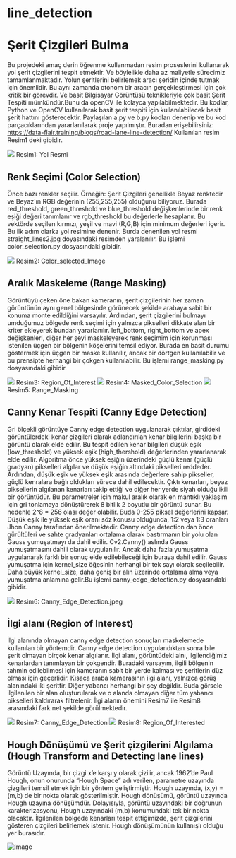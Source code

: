 # line_detection
# Şerit Çizgileri Bulma  
Bu projedeki amaç derin öğrenme kullanmadan resim proseslerini kullanarak yol şerit çizgilerini tespit etmektir. Ve böylelikle daha az maliyetle sürecimiz tamamlanmaktadır.
Yolun şeritlerini belirlemek aracı şeridin içinde tutmak için önemlidir. 
Bu aynı zamanda otonom bir aracın gerçekleştirmesi için çok kritik bir görevdir.
Ve basit Bilgisayar Görüntüsü teknikleriyle çok basit Şerit Tespiti mümkündür.Bunu da openCV ile kolayca yapılabilmektedir. 
Bu kodlar, Python ve OpenCV kullanılarak basit şerit tespiti için kullanılabilecek basit şerit hattını gösterecektir.
Paylaşılan a.py ve b.py kodları denenip ve bu kod parçacıklarından yararlanılarak proje yapılmıştır. 
Buradan erişebilirsiniz: https://data-flair.training/blogs/road-lane-line-detection/
Kullanılan resim Resim1 deki gibidir.

<img src="straight_lines2.jpg" width="auto">
           Resim1: Yol Resmi
           


## Renk Seçimi  (Color Selection)
Önce bazı renkler seçilir. Örneğin: Şerit Çizgileri genellikle Beyaz renktedir ve Beyaz'ın RGB değerinin (255,255,255) olduğunu biliyoruz. Burada red_threshold, green_threshold ve blue_threshold değişkenlerinde bir renk eşiği değeri tanımlanır ve rgb_threshold bu değerlerle hesaplanır. Bu vektörde seçilen kırmızı, yeşil ve mavi (R,G,B) için minimum değerleri içerir. Bu ilk adım olarka yol resimine denenir. Burda denenilen yol resmi straight_lines2.jpg doyasındaki resimden yaralanılır. Bu işlemi color_selection.py dosyasındaki gibidir.

<img src="color_selected.png" width="auto">
           Resim2: Color_selected_Image


## Aralık Maskeleme  (Range Masking)
Görüntüyü çeken öne bakan kameranın, şerit çizgilerinin her zaman görüntünün aynı genel bölgesinde görünecek şekilde arabaya sabit bir konuma monte edildiğini varsayılır. Ardından, şerit çizgilerini bulmayı umduğumuz bölgede renk seçimi için yalnızca pikselleri dikkate alan bir kriter ekleyerek bundan yararlanılır. left_bottom, right_bottom ve apex değişkenleri, diğer her şeyi maskeleyerek renk seçimim için korunması istenilen üçgen bir bölgenin köşelerini temsil ediyor. Burada en basit durumu göstermek için üçgen bir maske kullanılır, ancak bir dörtgen kullanılabilir ve bu prensipte herhangi bir çokgen kullanılabilir. Bu işlemi range_masking.py dosyasındaki gibidir.

<img src="RegionOf_Interest.jpeg" width="auto">
           Resim3: Region_Of_Interest


<img src="masked_color_selection.jpeg" width="auto">
           Resim4: Masked_Color_Selection


<img src="range_masking.jpeg" width="auto">
           Resim5: Range_Masking           





## Canny Kenar Tespiti (Canny Edge Detection)
Gri ölçekli görüntüye Canny edge detection uygulanarak çıktılar, girdideki görüntülerdeki kenar çizgileri olarak adlandırılan kenar bilgilerini başka bir görüntü olarak elde edilir. Bu tespit edilen kenar bilgileri düşük eşik (low_threshold) ve yüksek eşik (high_thershold) değerlerinden yararlanarak elde edilir. 
 Algoritma önce yüksek eşiğin üzerindeki güçlü kenar (güçlü gradyan) pikselleri algılar ve düşük eşiğin altındaki pikselleri reddeder. Ardından, düşük eşik ve yüksek eşik arasında değerlere sahip pikseller, güçlü kenralara bağlı oldukları sürece dahil edilecektir. Çıktı kenarları, beyaz piksellerin algılanan kenarları takip ettiği ve diğer her yerde siyah olduğu ikili bir görüntüdür.
Bu parametreler için makul aralık olarak en mantıklı yaklaşım için gri tonlamaya dönüştürerek 8 bitlik 2 boyutlu bir görüntü sunar. Bu nedenle 2^8 = 256 olası değer olabilir. Buda 0-255 piksel değerlerini kapsar.
Düşük eşik ile yüksek eşik oranı söz konusu olduğunda, 1:2 veya 1:3 oranları Jhon Canny tarafından önerilmektedir. 
Canny edge detection dan önce gürültüleri ve sahte gradyanları ortalama olarak bastırmanın bir yolu olan Gauss yumuşatmayı da dahil edilir. Cv2.Canny() aslında Gauss yumuşatmasını dahili olarak uygulanılır. Ancak daha fazla yumuşatma uygulanarak farklı bir sonuç elde edilebileceği için buraya dahil edilir. 
Gauss yumuşatma için kernel_size öğesinin herhangi bir tek sayı olarak seçilebilir. Daha büyük kernel_size, daha geniş bir alın üzerinde ortalama alma veya yumuşatma anlamına gelir.Bu işlemi canny_edge_detection.py dosyasındaki gibidir.



<img src="canny_edge_detection.jpeg" width="auto">
           Resim6: Canny_Edge_Detection.jpeg


## İlgi alanı (Region of Interest)
İlgi alanında olmayan canny edge detection sonuçları maskelemede kullanılan bir yöntemdir.
Canny edge detection uygulandıktan sonra bile şerit olmayan birçok kenar algılanır. İlgi alanı, görüntüdeki alnı, ilgilendiğimiz kenarlardan tanımlayan bir çokgendir. 
Buradaki varsayım, ilgili bölgenin tahmin edilebilmesi için kameranın sabit bir yerde kalması ve şeritlerin düz olması için geçerlidir. 
Kısaca araba kamerasının ilgi alanı, yalnızca görüş alanındaki iki şerittir. Diğer yabancı herhangi bir şey değildir. Buda görsele ilgilenilen bir alan oluşturularak ve o alanda olmayan diğer tüm yabancı pikselleri kaldırarak filtrelenir. İlgi alanın önemini Resim7 ile Resim8 arasındaki fark net şekilde görülmektedir. 

<img src="Canny_Edge_Detection.png" width="auto">
           Resim7: Canny_Edge_Detection


<img src="Region_of_Interested.png" width="auto">
           Resim8: Region_Of_Interested


## Hough Dönüşümü ve Şerit çizgilerini Algılama (Hough Transform and Detecting lane lines)
Görüntü Uzayında, bir çizgi x’e karşı y olarak çizilir, ancak 1962’de Paul Hough, onun onurunda “Hough Space” adı verilen, parametre uzayında çizgileri temsil etmek için bir yöntem geliştirmiştir. Hough uzayında, (x,y) = (m,b) de bir nokta olarak gösterilmiştir. Hough dönüşümü, görüntü uzayında Hough uzayına dönüşümdür. Dolayısıyla, görüntü uzayındaki bir doğrunun karakterizasyonu, Hough uzayındaki (m,b) konumundaki tek bir nokta olacaktır.
İlgilenilen bölgede kenarları tespit ettiğimizde, şerit çizgilerini gösteren çizgileri belirlemek istenir. Hough dönüşümünün kullanışlı olduğu yer burasıdır.

![image](https://github.com/MuhammedIkbalKARADELI/line_detection/assets/87783022/28c78ccd-0328-4c0b-9ebf-93e3966cf583)
